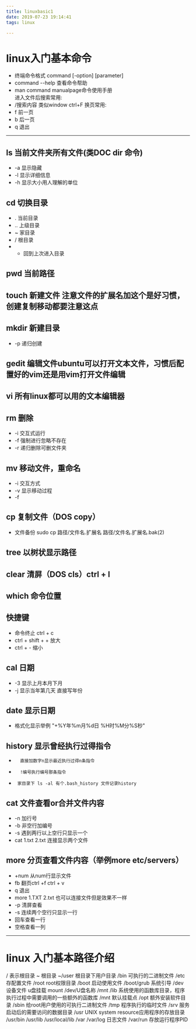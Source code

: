 ```yaml
---
title: linuxbasic1
date: 2019-07-23 19:14:41
tags: linux

---
```


# linux入门基本命令
- 终端命令格式 command [-option] [parameter]
- command --help 查看命令帮助
- man command  manualpage命令使用手册  
进入文件后搜索常用: 
- /搜索内容 类似window ctrl+F
换页常用: 
- f 前一页
- b 后一页
- q 退出

---

## ls 当前文件夹所有文件(类DOC dir 命令) 

-	-a 显示隐藏 
-	-l 显示详细信息 
-	-h 显示大小用人理解的单位

## cd 切换目录 

-	. 当前目录 
-	.. 上级目录 
-	~ 家目录 
-	/ 根目录 
-	- 回到上次进入目录

## pwd 当前路径

## touch 新建文件 注意文件的扩展名加这个是好习惯，创建复制移动都要注意这点

## mkdir 新建目录 

- -p 递归创建

## gedit 编辑文件ubuntu可以打开文本文件，习惯后配置好的vim还是用vim打开文件编辑

## vi 所有linux都可以用的文本编辑器

## rm 删除 

-	-i 交互式运行 
-	-f 强制进行忽略不存在 
-	-r 递归删除可删文件夹

## mv 移动文件，重命名 

-	-i 交互方式 
-	-v 显示移动过程 
-	-f 

## cp 复制文件（DOS copy）

- 文件备份 sudo cp 路径/文件名.扩展名 路径/文件名.扩展名.bak(2)
	
## tree 以树状显示路径

## clear 清屏（DOS cls）ctrl + l

## which 命令位置

## 快捷键

- 命令终止 ctrl + c 
- ctrl + shift + + 放大
- ctrl + - 缩小

## cal 日期 

-   -3 显示上月本月下月 
-	-j 显示当年第几天 直接写年份

## date 显示日期 

-	格式化显示举例 "+%Y年%m月%d日 %H时%M分%S秒"
## history 显示曾经执行过得指令 

-		直接加数字n显示最近执行过得n条指令	
-		!编号执行编号那条指令 
-      家目录下 ls -al 有个.bash_history 文件记录history

## cat 文件查看or合并文件内容  

-	-n 加行号 
-	-b 非空行加编号 
-	-s 遇到两行以上空行只显示一个
-	cat 1.txt 2.txt 连接显示两个文件

## more 分页查看文件内容（举例more etc/servers）

-	+num 从num行显示文件
-	fb 翻页ctrl +f ctrl + v
-	q 退出
-	more 1.TXT 2.txt 也可以连接文件但是效果不一样
-	-p 清屏查看
-	-s 连续两个空行只显示一行
-	回车查看一行
-	空格查看一列

---

# linux 入门基本路径介绍

/ 表示根目录
~ 根目录
~/user 根目录下用户目录
/bin 可执行的二进制文件
/etc 存配置文件
/root root权限目录
/boot 启动使用文件 /boot/grub 系统引导
/dev 设备文件 u盘挂载 mount /dev/U盘名称 /mnt
/lib 系统使用的函数库目录，程序执行过程中需要调用的一些额外的函数库
/mnt 默认挂载点
/opt 额外安装软件目录
/sbin 给root用户使用的可执行二进制文件
/tmp 程序执行的临时文件
/srv 服务启动后的需要访问的数据目录
/usr UNIX system resource应用程序的存放目录 /usr/bin /usr/lib /usr/local/lib
/var /var/log 日志文件 /var/run 存放运行程序PID
